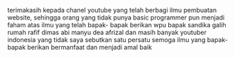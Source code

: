 terimakasih kepada chanel youtube yang telah berbagi ilmu pembuatan website, sehingga orang yang tidak punya basic programmer pun menjadi faham atas ilmu yang telah bapak- bapak berikan
wpu bapak sandika galih 
rumah rafif
dimas abi manyu
dea afrizal dan masih banyak youtuber indonesia yang tidak saya sebutkan satu persatu semoga ilmu yang bapak-bapak berikan bermanfaat dan menjadi amal baik
